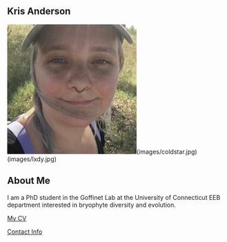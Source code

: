 ## Kris Anderson
![Image of Kris Anderson](images/headshot4.jpg)(images/coldstar.jpg)(images/lxdy.jpg)

## About Me
I am a PhD student in the Goffinet Lab at the University of Connecticut EEB department interested in bryophyte diversity and evolution.

[My CV](PDFs/cv.pdf)

[Contact Info](contact-info.html)

